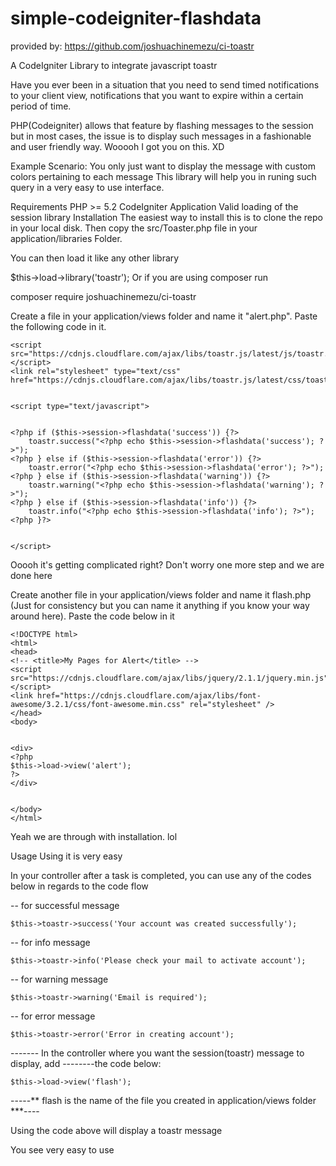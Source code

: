# simple-codeigniter-flashdata
provided by: https://github.com/joshuachinemezu/ci-toastr



A CodeIgniter Library to integrate javascript toastr

Have you ever been in a situation that you need to send timed notifications to your client view, notifications that you want to expire within a certain period of time.

PHP(Codeigniter) allows that feature by flashing messages to the session but in most cases, the issue is to display such messages in a fashionable and user friendly way. Wooooh I got you on this. XD

Example Scenario: You only just want to display the message with custom colors pertaining to each message This library will help you in runing such query in a very easy to use interface.

Requirements
PHP >= 5.2
CodeIgniter Application
Valid loading of the session library
Installation
The easiest way to install this is to clone the repo in your local disk. Then copy the src/Toaster.php file in your application/libraries Folder.

You can then load it like any other library

$this->load->library('toastr');
Or if you are using composer run

composer require joshuachinemezu/ci-toastr

Create a file in your application/views folder and name it "alert.php". Paste the following code in it.

    <script src="https://cdnjs.cloudflare.com/ajax/libs/toastr.js/latest/js/toastr.min.js"></script>
    <link rel="stylesheet" type="text/css" href="https://cdnjs.cloudflare.com/ajax/libs/toastr.js/latest/css/toastr.min.css">


    <script type="text/javascript">


    <?php if ($this->session->flashdata('success')) {?>
        toastr.success("<?php echo $this->session->flashdata('success'); ?>");
    <?php } else if ($this->session->flashdata('error')) {?>
        toastr.error("<?php echo $this->session->flashdata('error'); ?>");
    <?php } else if ($this->session->flashdata('warning')) {?>
        toastr.warning("<?php echo $this->session->flashdata('warning'); ?>");
    <?php } else if ($this->session->flashdata('info')) {?>
        toastr.info("<?php echo $this->session->flashdata('info'); ?>");
    <?php }?>


    </script>
Ooooh it's getting complicated right? Don't worry one more step and we are done here

Create another file in your application/views folder and name it flash.php (Just for consistency but you can name it anything if you know your way around here). Paste the code below in it

    <!DOCTYPE html>
    <html>
    <head>
    <!-- <title>My Pages for Alert</title> -->
    <script src="https://cdnjs.cloudflare.com/ajax/libs/jquery/2.1.1/jquery.min.js"></script>
    <link href="https://cdnjs.cloudflare.com/ajax/libs/font-awesome/3.2.1/css/font-awesome.min.css" rel="stylesheet" />
    </head>
    <body>


    <div>
    <?php
    $this->load->view('alert');
    ?>
    </div>


    </body>
    </html>
Yeah we are through with installation. lol

Usage
Using it is very easy

In your controller after a task is completed, you can use any of the codes below in regards to the code flow

-- for successful message

    $this->toastr->success('Your account was created successfully');
-- for info message

    $this->toastr->info('Please check your mail to activate account');
-- for warning message

    $this->toastr->warning('Email is required');
-- for error message

    $this->toastr->error('Error in creating account');
------- In the controller where you want the session(toastr) message to display, add --------the code below:

    $this->load->view('flash');
-----** flash is the name of the file you created in application/views folder ***----

Using the code above will display a toastr message

You see very easy to use
